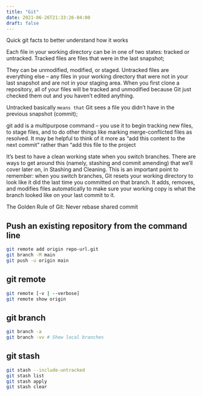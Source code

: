 ```yaml
---
title: "Git"
date: 2021-06-26T21:33:26-04:00
draft: false
---
```


Quick git facts to better understand how it works

Each file in your working directory can be in one of two states: tracked or untracked. Tracked files are files that were in the last snapshot;

They can be unmodified, modified, or staged. Untracked files are everything else – any files in your working directory that were not in your last snapshot and are not in your staging area. When you first clone a repository, all of your files will be tracked and unmodified because Git just checked them out and you haven’t edited anything.

Untracked basically `means that` Git sees a file you didn’t have in the previous snapshot (commit);

git add is a multipurpose command – you use it to begin tracking new files, to stage files, and to do other things like marking merge-conflicted files as resolved. It may be helpful to think of it more as “add this content to the next commit” rather than “add this file to the project

It’s best to have a clean working state when you switch branches. There are ways to get around this (namely, stashing and commit amending) that we’ll cover later on, in Stashing and Cleaning. This is an important point to remember: when you switch branches, Git resets your working directory to look like it did the last time you committed on that branch. It adds, removes, and modifies files automatically to make sure your working copy is what the branch looked like on your last commit to it.

The Golden Rule of Git: Never rebase shared commit

## Push an existing repository from the command line

```bash
git remote add origin repo-url.git
git branch -M main
git push -u origin main
```

## git remote

```bash
git remote [-v | --verbose]
git remote show origin
```

## git branch

```bash
git branch -a
git branch -vv # Show local branches
```

## git stash

```bash
git stash --include-untracked
git stash list
git stash apply
git stash clear
```
